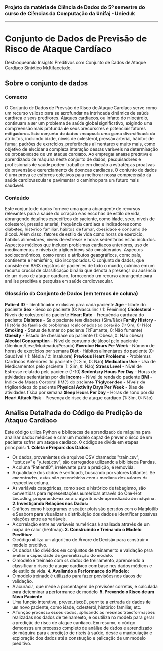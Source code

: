 ### Projeto da matéria de Ciência de Dados do 5º semestre do curso de Ciências da Computação da Unifaj - Unieduk
---
# Conjunto de Dados de Previsão de Risco de Ataque Cardíaco
Desbloqueando Insights Preditivos com Conjunto de Dados de Ataque Cardíaco Sintético Multifacetado.

## Sobre o conjunto de dados


### Contexto
O Conjunto de Dados de Previsão de Risco de Ataque Cardíaco serve como um recurso valioso para se aprofundar na intrincada dinâmica de saúde cardíaca e seus preditores. Ataques cardíacos, ou infarto do miocárdio, continuam a ser um problema de saúde global significativo, exigindo uma compreensão mais profunda de seus precursores e potenciais fatores mitigadores. Este conjunto de dados encapsula uma gama diversificada de atributos, incluindo idade, níveis de colesterol, pressão arterial, hábitos de fumar, padrões de exercícios, preferências alimentares e muito mais, como objetivo de elucidar a complexa interação dessas variáveis na determinação de probabilidade de um ataque cardíaco. Ao empregar análise preditiva e aprendizado de máquina neste conjunto de dados, pesquisadores e profissionais de saúde podem trabalhar em direção a estratégias proativas de prevensão e gerenciamento de doenças cardíacas. O conjunto de dados é uma prova de esforços coletivos para melhorar nossa compreensão da saúde cardiovascular e pavimentar o caminho para um futuro mais saudável.
### Conteúdo
Este conjunto de dados fornece uma gama abrangente de recursos relevantes para a saúde do coração e as escolhas de estilo de vida, abrangendo detalhes específicos do paciente, como idade, sexo, níveis de colesterol, pressão arterial, frequência cardiaca e indicadores como diabetes, histórico familiar, hábitos de fumar, obesidade e consumo de álcool. Além disso, fatores de estilo de vida como horas de exercício, hábitos alimentares, níveis de estresse e horas sedentárias estão incluídos. Aspectos médicos que incluem problemas cardíacos anteriores, uso de medicamentos e níveis de triglicerídeos são considerados. Aspectos socioeconômicos, como renda e atributos geaográficos, como país, continente e hemisfério, são incorporados. O conjunto de dados, que consiste em 8763 registros de pacientes de todo o mundo, culmina em um recurso crucial de classificação binária que denota a presença ou ausência de um risco de ataque cardíaco, fornecendo um recurso abrangente para análise preditiva e pesquisa em saúde cardiovascular.
### Glossário do Conjunto de Dados (em termos de coluna)
**Patient ID** - Identificador exclusivo para cada paciente
**Age** - Idade do paciente
**Sex** - Sexo do paciente (0: Masculino / 1: Feminino)
**Cholesterol** - Níveis de colesterol do paciente
**Heart Rate** - Frequência cardíaca do paciente
**Diabetes** - Se o paciente tem diabetes (Sim/Não)
**Family History** - História da família de problemas realcionados ao coração (1: Sim, 0: Não)
**Smoking** - Status de fumar do paciente (1:Fumante, 0: Não fumante)
**Obesity** - Estado de obesidade do paciente (1: Obesa, 0: Não obesa)
**Alcohol Consumption** - Nível de consumo de álcool pelo paciente (Nenhum/Leve/Moderado/Pesado)
**Exercice Hours Per Week** - Número de horas de exercícios por semana
**Diet** - Hábitos alimentares do paciente (0: Saudável / 1: Média / 2: Insalubre)
**Previous Heart Problems** - Problemas Cardíacos Anteriores do paciente (1: Sim, 0: Não)
**Medication Use** - Uso de Medicamentos pelo paciente (1: Sim, 0: Não)
**Stress Level** - Nível de Estresse relatado pelo paciente (1-10)
**Sedentary Hours Per Day** - Horas de atividades sedentárias por dia
**Income** - Nível de renda do paciente
**BMI** - Índice de Massa Corporal (IMC) do paciente
**Triglycerides** - Níveis de triglicerídeos do paciente
**Physical Activity Days Per Week** - Dias de atividades física por semana
**Sleep Hours Per Day** - Horas de sono por dia
**Heart Attack Risk** - Presença de risco de ataque cardíaco (1: Sim, 0: Não)

## Análise Detalhada do Código de Predição de Ataque Cardíaco

Este código utiliza Python e bibliotecas de aprendizado de máquina para analisar dados médicos e criar um modelo capaz de prever o risco de um paciente sofrer um ataque cardíaco. O código se divide em etapas principais:
**1. Coleta e Preparo dos Dados:**
- Os dados, provenientes de arquivos CSV chamados "train.csv", "test.csv" e "y_test.csv", são carregados utilizando a biblioteca Pandas.
- A coluna "PatientID", irrelevante para a predição, é removida.
- A qualidade dos dados é verificada, buscando por valores faltantes. Se encontrados, estes são preenchidos com a mediana dos valores da respectiva coluna.
- As variáveis categóricas, como sexo e histórico de tabagismo, são convertidas para representações numéricas através do One-Hot Encoding, preparando-as para o algoritmo de aprendizado de máquina.
**2. Investigando Relações nos Dados:**
- Gráficos como histogramas e scatter plots são gerados com o Matplotlib e Seaborn para visualizar a distribuição dos dados e identificar possíves relações entre as variáveis.
- A correlação entre as variáveis numéricas é analisada através de um mapa de calor (heatmap).
**3. Construindo e Treinando o Modelo Preditivo:**
- O código utiliza um algoritmo de Árvore de Decisão para construir o modelo preditivo.
- Os dados são divididos em conjuntos de treinamento e validação para avaliar a capacidade de generalização do modelo.
- O modelo é treinado com os dados de treinamento, aprendendo a classificar o risco de ataque cardíaco com base nos dados médicos e de estilo de vida.
**4. Avaliando a Performance do Modelo:**
- O modelo treinado é utilizado para fazer previsões nos dados de validação.
- A acurácia, que mede a porcentagem de previsões corretas, é calculada para determinar a performance do modelo.
**5. Prevendo o Risco de um Novo Paciente**
- Uma função interativa, prever_risco(), permite a entrada de dados de um novo paciente, como idade, colesterol, histórico familiar, etc.
- A função processa esses dados, aplicando as mesmas transformações realizadas nos dados de treinamento, e os utiliza no modelo para gerar a predição de risco de ataque cardíaco.
Em resumo, o código demonstra um processo completo de análise de dados e aprendizado de máquina para a predição de riscis à saúde, desde a manipulação e exploração dos dados até a construção e palicação de um modelo preditivo.
